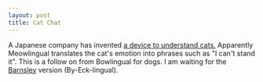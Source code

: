 ```yaml
--- 
layout: post
title: Cat Chat
---
```

A Japanese company has invented [a device to understand cats.](http://news.bbc.co.uk/1/hi/world/asia-pacific/3074163.stm) Apparently Meowlingual translates the cat's emotion into phrases such as "I can't stand it". This is a follow on from Bowlingual for dogs. I am waiting for the [Barnsley](http://www.barnsley.co.uk/) version (By-Eck-lingual).
